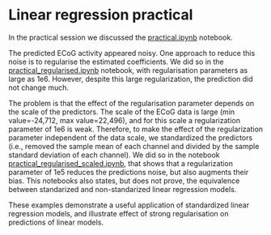 # Linear regression practical

In the practical session we discussed the [practical.ipynb](practical.ipynb) notebook.

The predicted ECoG activity appeared noisy. One approach to reduce this noise is to regularise the estimated coefficients. We did so in the [practical_regularised.ipynb](practical_regularised.ipynb) notebook, with regularisation parameters as large as 1e6. However, despite this large regularization, the prediction did not change much.

The problem is that the effect of the regularisation parameter depends on the scale of the predictors. The scale of the ECoG data is large (min value=-24,712, max value=22,496), and for this scale a regularization parameter of 1e6 is weak. Therefore, to make the effect of the regularization parameter independent of the data scale, we standardized the predictors (i.e., removed the sample mean of each channel and divided by the sample standard deviation of each channel). We did so in the notebook
[practical_regularised_scaled.ipynb](practical_regularised_scaled.ipynb), that shows that a regularization parameter of 1e5 reduces the predictions noise, but also augments their bias. This notebooks also states, but does not prove, the equivalence between standarized and non-standarized linear regression models.

These examples demonstrate a useful application of standardized linear regression models, and illustrate effect of strong regularisation on predictions of linear models.
